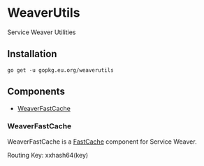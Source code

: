 # WeaverUtils

Service Weaver Utilities

## Installation

```shell
go get -u gopkg.eu.org/weaverutils
```

## Components

- [WeaverFastCache](#weaverfastcache)

### WeaverFastCache

WeaverFastCache is a [FastCache](https://github.com/VictoriaMetrics/fastcache) component for Service Weaver.

Routing Key: xxhash64(key)
